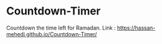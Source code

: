 # Countdown-Timer
Countdown the time left for Ramadan. Link :  https://hassan-mehedi.github.io/Countdown-Timer/
